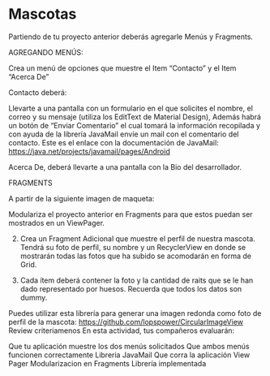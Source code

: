# Mascotas

Partiendo de tu proyecto anterior deberás agregarle Menús y Fragments.

AGREGANDO MENÚS:

Crea un menú de opciones que muestre el Item “Contacto” y el Item “Acerca De”

Contacto deberá:

Llevarte a una pantalla con un formulario en el que solicites el nombre, el correo y su mensaje (utiliza los EditText de Material Design),
Además habrá un botón de “Enviar Comentario” el cual tomará la información recopilada y con ayuda de la librería JavaMail envíe un mail con el comentario del contacto.
Este es el enlace con la documentación de JavaMail: https://java.net/projects/javamail/pages/Android

Acerca De, deberá llevarte a una pantalla con la Bio del desarrollador.

FRAGMENTS

A partir de la siguiente imagen de maqueta:

Modulariza el proyecto anterior en Fragments para que estos puedan ser mostrados en un ViewPager.


2. Crea un Fragment Adicional que muestre el perfil de nuestra mascota. Tendrá su foto de perfil, su nombre y un RecyclerView en donde se mostrarán todas las fotos que ha subido se acomodarán en forma de Grid.

3. Cada ítem deberá contener la foto y la cantidad de raits que se le han dado representado por huesos. Recuerda que todos los datos son dummy.

Puedes utilizar esta librería para generar una imagen redonda como foto de perfil de la mascota: https://github.com/lopspower/CircularImageView
Review criteriamenos 
En esta actividad, tus compañeros evaluarán:

Que tu aplicación muestre los dos menús solicitados
Que ambos menús funcionen correctamente
Libreria JavaMail
Que corra la aplicación
View Pager
Modularizacion en Fragments
Librería implementada
